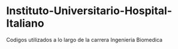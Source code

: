 # Instituto-Universitario-Hospital-Italiano
Codigos utilizados a lo largo de la carrera Ingenieria Biomedica
